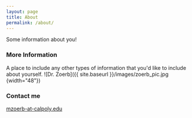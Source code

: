 ```yaml
---
layout: page
title: About
permalink: /about/
---
```


Some information about you!

### More Information

A place to include any other types of information that you'd like to include about yourself.
![Dr. Zoerb]({{ site.baseurl }}/images/zoerb_pic.jpg {width="48"})

### Contact me

[mzoerb-at-calpoly.edu](mailto:mzoerb@calpoly.edu)
